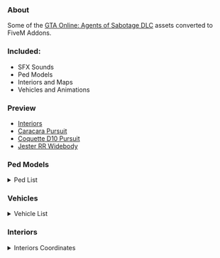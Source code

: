 ### About
Some of the [GTA Online: Agents of Sabotage DLC](https://youtu.be/YW9VXUgoG6w) assets converted to FiveM Addons.

### Included:
- SFX Sounds
- Ped Models
- Interiors and Maps
- Vehicles and Animations

### Preview
- [Interiors](https://streamable.com/k8ncb8)
- [Caracara Pursuit](https://streamable.com/tf78wb)
- [Coquette D10 Pursuit](https://streamable.com/z4p94c)
- [Jester RR Widebody](https://streamable.com/h5vomx)

### Ped Models

<details closed>
<summary>Ped List</summary>

```lua
local Peds = {
	'CSB_JodiMarshall',
	'IG_JodiMarshall',
	'CSB_HelmsmanPavel_02',
	'IG_HelmsmanPavel_02',
	'CSB_Oscar_02',
	'IG_Oscar_02',
	'IG_Guadalope',
	'IG_ArmsManufac_01',
	'A_F_Y_CarClub_02',
	'A_M_Y_CarClub_02'
}
```
</details>

### Vehicles

<details closed>
<summary>Vehicle List</summary>

```lua
local Vehicles = {
    'firebolt', -- Firebolt ASP | Off-road | VAPID
	'coquette6', -- Coquette D5 | Sports | INVERTO
	'banshee3', -- Banshee GTS | Sports | BRAVADO
	'titan2', -- Titan 250 D | Planes | EBERHARD
	'chavosv6', -- Chavos V6 | Sedans | DINKA
	'freightcar3', -- Freight Train | Trains | 
	'youga5', -- Youga 5 | Vans | VAPID
	'cargobob5', -- DH-7 Iron Mule | Helicopters | BUCKING
	'duster2', -- Duster 300-H | Planes | WESTERN
	'driftfuto2', -- Futo | Sports | KARIN
	'polcoquette4', -- Coquette D10 Pursuit | Emergency | INVERTO
	'polterminus', -- Terminus Patrol | Emergency | CANIS
	'jester5', -- Jester RR Widebody | Sports | DINKA
	'polfaction2', -- Outreach Faction | Emergency | WILLARD
	'polcaracara', -- Caracara Pursuit | Emergency | VAPID
	'driftjester3', -- Jester Classic | Sports Classics | DINKA
	'driftcheburek', -- Cheburek | Sports Classics | RUNE
	'uranus' -- Uranus LozSpeed | Sports Classics | VAPID
}
```
</details>

### Interiors

<details closed>
<summary>Interiors Coordinates</summary>

```lua
local Interiors = {
	vector3(745.7, -993.1, -47.3),
	vector3(750.9, -990.0, -67.7),
	vector3(2150.0, 4787.0, -47.3)
}
```
</details>